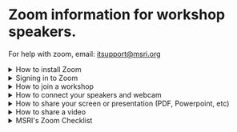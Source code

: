 # Zoom information for workshop speakers. 
For help with zoom, email: itsupport@msri.org 

<details>
 <summary> How to install Zoom </summary>

 ## Installing Zoom
 1. [Download Zoom](https://zoom.us/download)
 1. Follow the instructions on the screen to install Zoom. 
 1. Once Zoom is installed you're ready to join the workshop. You should see this screen:![Zoom Login](https://s3-us-west-1.amazonaws.com/msri.org/computing/zoom-login.png)
 


</details>

<details>
 <summary> Signing in to Zoom </summary>
 If you already have a zoom account associated with your email address you used at MSRI, you can sign in to that account. MSRI will invite you to be one of our "panelists". Panelists are the "zoom speak" for workshop presenters. 

 If you do not have a zoom account, you will need to create one. After installing zoom. You can click "Sign Up Free" at the bottom of the Sign In Window: ![Zoom Login](https://s3-us-west-1.amazonaws.com/msri.org/computing/zoom-login.png)

 ### Please remember your login and password after signing up. 
</details>

<details>
 <summary> How to join a workshop </summary>
 
 ### This assumes you have already installed and signed in to Zoom. 
 
 1. Click on the meeting link:[MSRI Workshop Zoom](https://msri.zoom.us/j/226801541)
 1. Zoom will open automatically and drop you into the meeting. The next step will be to configure your webcam and microphone. Those options will appear on the page as soon as you click the link above. 

</details>


<details>
 <summary> How to connect your speakers and webcam</summary>

 1. This assumes you have already joined the workshop meeting by clicking the: [MSRI Workshop Zoom](https://msri.zoom.us/j/226801541) 
 1. choose "join with Computer Audio", or "via Phone". If you suspect your internet connection is unstable, we recommend dialing in via phone. In this example, we use the computer audio. ![Zoom audio](https://s3-us-west-1.amazonaws.com/msri.org/computing/zoom-workshop-audio-Capture.PNG)
 1. Please mute upon entry by clicking the mute button in the bottom left. ![Zoom Mute](https://s3-us-west-1.amazonaws.com/msri.org/computing/zoom-mute.PNG) We recommend staying muted until you wish to speak. You can toggle this button again to unmute. 
 1. To start your webcam, click the "start video" button next to the Mute/UnMute button: ![Start Video](https://s3-us-west-1.amazonaws.com/msri.org/computing/start-video.PNG)

</details>


<details>
 <summary>How to share your screen or presentation (PDF, Powerpoint, etc)</summary>

1. This assumes you have downloaded and installed zoom. You also joined the meeting and successfully connected your camera and microphone.
1. Other options besides the camera and microphone appear at the bottom of the screen after joining. ![Zoom Options](https://s3-us-west-1.amazonaws.com/msri.org/computing/zoom-options-bottom-screen-Capture.PNG)
1. To share your screen, presentation or other applications on your computer. You can click the "Share" option. You will be presented with a variety of choices.

![Share Screens](https://s3-us-west-1.amazonaws.com/msri.org/computing/zoom-share-screen-Capture.PNG)

1. You can share your entire screen by clicking the "Screen" window. Or you may share just a single application. For example, if you created your presentation in TeX with Beamer and you wanted to share the resulting PDF (assuming it was opened), you could select the PDF window as shown here:![Zoom Sharing application](https://s3-us-west-1.amazonaws.com/msri.org/computing/zoom-sharing-application.PNG)  

</details>

<details>
 <summary>How to share a video</summary>

 </details>

<details>
 <summary> MSRI's Zoom Checklist</summary>

- [ ] Install and open Zoom. 
- [ ] Test your sound using the zoom sound test meeting: [JOIN ZOOM TEST MEETING](https://zoom.us/test)
- [ ] Ensure your lighting is appropriate (no shadows, no backlighting from windows, etc)
- [ ] Ensure the audience can see your chalkboard. 
- [ ] Review and practice sharing the resources (screen sharing, video sharing, presentation sharing, etc)
- [ ] Try to join from a wired connection where possible. 
- [ ] Be sure your know the meeting ID you plan to join. For workshops, that information will be [available here](https://www.msri.org/web/msri/scientific/workshops).

</details>




